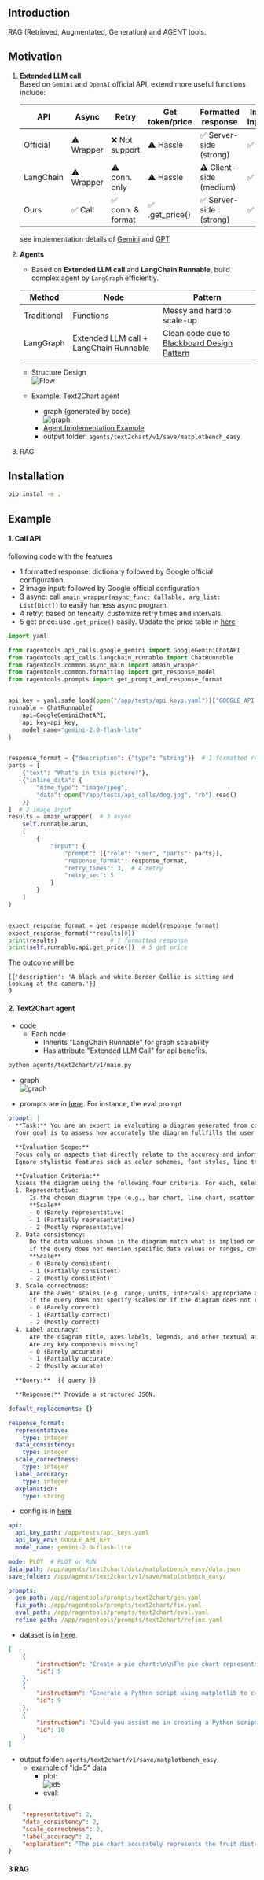 ## Introduction
RAG (Retrieved, Augmentated, Generation) and AGENT tools.


## Motivation

1. **Extended LLM call** <br>
    Based on `Gemini` and `OpenAI` official API, extend more useful functions include:
    
    | API       | Async      | Retry              | Get token/price | Formatted response | Img Input |
    | -         | -          | -                  | -               | -                  | - |
    | Official  | ⚠️ Wrapper | ❌ Not support    | ⚠️ Hassle       | ✅ Server-side (strong) | ✅ |
    | LangChain | ⚠️ Wrapper | ⚠️ conn. only     | ⚠️ Hassle       | ⚠️ Client-side (medium) | ✅ |
    | Ours      | ✅ Call    | ✅ conn. & format | ✅ .get_price() | ✅ Server-side (strong) | ✅ |
    
    see implementation details of [Gemini](ragentools/api_calls/google_gemini.py) and [GPT](ragentools/api_calls/openai_gpt.py)

2. **Agents** <br>
    + Based on **Extended LLM call** and **LangChain Runnable**, build complex agent by `LangGraph` efficiently.

    | Method      | Node                                   | Pattern | 
    | -           | -                                      | -       |
    | Traditional | Functions                              | Messy and hard to scale-up |
    | LangGraph   | Extended LLM call + LangChain Runnable | Clean code due to [Blackboard Design Pattern](https://en.wikipedia.org/wiki/Blackboard_(design_pattern)) |
    
    + Structure Design <br>
        ![Flow](pics/agent_design.png)
    
    + Example: Text2Chart agent
        + graph (generated by code) <br>
            ![graph](pics/agent_graph.png)
        + [Agent Implementation Example](agents/text2chart/v1/main.py)
        + output folder: `agents/text2chart/v1/save/matplotbench_easy`

3. RAG


## Installation
```bash
pip instal -e .
```

## Example
#### 1. Call API
following code with the features
+ 1 formatted response: dictionary followed by Google official configuration.
+ 2 image input: followed by Google official configuration
+ 3 async: call `amain_wrapper(async_func: Callable, arg_list: List[Dict])` to easily harness async program.
+ 4 retry: based on tencaity, customize retry times and intervals.
+ 5 get price: use `.get_price()` easily. Update the price table in [here](ragentools/api_calls/prices.csv)

```python
import yaml

from ragentools.api_calls.google_gemini import GoogleGeminiChatAPI
from ragentools.api_calls.langchain_runnable import ChatRunnable
from ragentools.common.async_main import amain_wrapper
from ragentools.common.formatting import get_response_model
from ragentools.prompts import get_prompt_and_response_format


api_key = yaml.safe_load(open("/app/tests/api_keys.yaml"))["GOOGLE_API_KEY"]
runnable = ChatRunnable(
    api=GoogleGeminiChatAPI,
    api_key=api_key,
    model_name="gemini-2.0-flash-lite"
)


response_format = {"description": {"type": "string"}}  # 1 formatted response
parts = [
    {"text": "What's in this picture?"},
    {"inline_data": {
        "mime_type": "image/jpeg",
        "data": open("/app/tests/api_calls/dog.jpg", "rb").read()
    }}
]  # 2 image input
results = amain_wrapper(  # 3 async
    self.runnable.arun,
    [
        {
            "input": {
                "prompt": [{"role": "user", "parts": parts}],
                "response_format": response_format,
                "retry_times": 3,  # 4 retry 
                "retry_sec": 5
            }
        }
    ]
)


expect_response_format = get_response_model(response_format)
expect_response_format(**results[0])
print(results)               # 1 formatted response
print(self.runnable.api.get_price())  # 5 get price
```

The outcome will be
```
[{'description': 'A black and white Border Collie is sitting and looking at the camera.'}]
0
```

#### 2. Text2Chart agent
+ code
    + Each node
        + Inherits "LangChain Runnable" for graph scalability
        + Has attribute "Extended LLM Call" for api benefits.
```bash
python agents/text2chart/v1/main.py
```

+ graph <br>
    ![graph](pics/agent_graph.png)

+ prompts are in [here](ragentools/prompts/text2chart).
For instance, the eval prompt
```yaml
prompt: |
  **Task:** You are an expert in evaluating a diagram generated from code written by a LLM, in response to a user's query.
  Your goal is to assess how accurately the diagram fullfills the user's intent.

  **Evaluation Scope:**
  Focus only on aspects that directly relate to the accuracy and informativeness of the diagram, as determined by the user's query.
  Ignore stylistic features such as color schemes, font styles, line thickness, or point markers, etc.

  **Evaluation Criteria:**
  Assess the diagram using the following four criteria. For each, select a score from the scale provided.
  1. Representative:
      Is the chosen diagram type (e.g., bar chart, line chart, scatter plot, pie chart) appropriate for visualizing the data and answering the user's query?
      **Scale**
      - 0 (Barely representative)
      - 1 (Partially representative)
      - 2 (Mostly representative)
  2. Data consistency:
      Do the data values shown in the diagram match what is implied or explicitly described in the user's query?
      If the query does not mention specific data values or ranges, consider it consistent.
      **Scale**
      - 0 (Barely consistent)
      - 1 (Partially consistent)
      - 2 (Mostly consistent)
  3. Scale correctness:
      Are the axes' scales (e.g. range, units, intervals) appropriate and correct based on the user's query?
      If the query does not specify scales or if the diagram does not require them (e.g. pie charts), consider it correct.
      - 0 (Barely correct)
      - 1 (Partially correct)
      - 2 (Mostly correct)
  4. Label accuracy:
      Are the diagram title, axes labels, legends, and other textual annotations accurate with respect to the variables or categories specified in the query?
      Are any key components missing?
      - 0 (Barely accurate)
      - 1 (Partially accurate)
      - 2 (Mostly accurate)

  **Query:**  {{ query }}

  **Response:** Provide a structured JSON.

default_replacements: {}

response_format:
  representative:
    type: integer
  data_consistency:
    type: integer
  scale_correctness:
    type: integer
  label_accuracy:
    type: integer
  explanation:
    type: string
```

+ config is in [here](agents/text2chart/v1/agents_text2chart_v1.yaml)
```yaml
api:
  api_key_path: /app/tests/api_keys.yaml
  api_key_env: GOOGLE_API_KEY
  model_name: gemini-2.0-flash-lite

mode: PLOT  # PLOT or RUN
data_path: /app/agents/text2chart/data/matplotbench_easy/data.json
save_folder: /app/agents/text2chart/v1/save/matplotbench_easy/

prompts:
  gen_path: /app/ragentools/prompts/text2chart/gen.yaml
  fix_path: /app/ragentools/prompts/text2chart/fix.yaml
  eval_path: /app/ragentools/prompts/text2chart/eval.yaml
  refine_path: /app/ragentools/prompts/text2chart/refine.yaml
```

+ dataset is in [here](agents/text2chart/data/matplotbench_easy/data.json).<br>
```json
[
    {
        "instruction": "Create a pie chart:\n\nThe pie chart represents the distribution of fruits in a basket, with the proportions being 35% apples, 45% oranges, and 20% bananas",
        "id": 5
    },
    {
        "instruction": "Generate a Python script using matplotlib to create a 4x4 inch figure that plots a line based on array 'x' from 0.0 to 10.0 (step 0.02) against 'y' which is sine(3pix). Set the x-axis limit from -2 to 10 and the y-axis limit from -6 to 6.",
        "id": 9
    },
    {
        "instruction": "Could you assist me in creating a Python script that generates a plot with the following specifications?\n\n1. The plot should contain three lines. The first line should represent the square of a numerical sequence ranging from 0.0 to 3.0 in increments of 0.02. The second line should represent the cosine of '3*pi' times the same sequence. The third line should represent the product of the square of the sequence and the cosine of '3*pi' times the sequence.\n\n2. The plot should have a legend, labeling the first line as 'square', second line as 'oscillatory' and the third line as 'damped'.\n\n3. The x-axis should be labeled as 'time' and the y-axis as 'amplitude'. The title of the plot should be 'Damped oscillation'.\n\nCould you help me with this?\"",
        "id": 10
    }
]
```

+ output folder: `agents/text2chart/v1/save/matplotbench_easy`
    + example of "id=5" data
        + plot: <br>
            ![id5](pics/agent_result.png)
        + eval:
```json
{
    "representative": 2,
    "data_consistency": 2,
    "scale_correctness": 2,
    "label_accuracy": 2,
    "explanation": "The pie chart accurately represents the fruit distribution with correct proportions and labels."
}
```

#### 3 RAG
